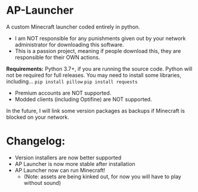 # AP-Launcher
A custom Minecraft launcher coded entirely in python. 

* I am NOT responsible for any punishments given out by your network administrator for downloading this software.
* This is a passion project, meaning if people download this, they are responsible for their OWN actions.

**Requirements:**
Python 3.7+, if you are running the source code. Python will not be required for full releases.
You may need to install some libraries, including...
`pip install pillow`
`pip install requests`

* Premium accounts are NOT supported.
* Modded clients (including Optifine) are NOT supported.

In the future, I will link some version packages as backups if Minecraft is blocked on your network.

# Changelog:
* Version installers are now better supported
* AP Launcher is now more stable after installation
* AP Launcher now can run Minecraft!
    - (Note: assets are being kinked out, for now you will have to play without sound)

